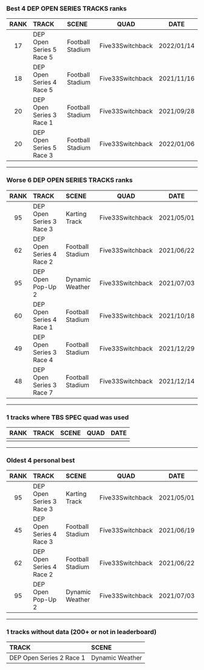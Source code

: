 ### Best 4 DEP OPEN SERIES TRACKS ranks
|RANK|TRACK|SCENE|QUAD|DATE|
|:---:|:---|:---|:---:|:---:|
|17|DEP Open Series 5 Race 5|Football Stadium|Five33Switchback|2022/01/14|
|18|DEP Open Series 4 Race 5|Football Stadium|Five33Switchback|2021/11/16|
|20|DEP Open Series 3 Race 1|Football Stadium|Five33Switchback|2021/09/28|
|20|DEP Open Series 5 Race 3|Football Stadium|Five33Switchback|2022/01/06|
---
### Worse 6 DEP OPEN SERIES TRACKS ranks
|RANK|TRACK|SCENE|QUAD|DATE|
|:---:|:---|:---|:---:|:---:|
|95|DEP Open Series 3 Race 3|Karting Track|Five33Switchback|2021/05/01|
|62|DEP Open Series 4 Race 2|Football Stadium|Five33Switchback|2021/06/22|
|95|DEP Open Pop-Up 2|Dynamic Weather|Five33Switchback|2021/07/03|
|60|DEP Open Series 4 Race 1|Football Stadium|Five33Switchback|2021/10/18|
|49|DEP Open Series 3 Race 4|Football Stadium|Five33Switchback|2021/12/29|
|48|DEP Open Series 3 Race 7|Football Stadium|Five33Switchback|2021/12/14|
---
### 1 tracks where TBS SPEC quad was used
|RANK|TRACK|SCENE|QUAD|DATE|
|:---:|:---|:---|:---:|:---:|
||||||
---
### Oldest 4 personal best
|RANK|TRACK|SCENE|QUAD|DATE|
|:---:|:---|:---|:---:|:---:|
|95|DEP Open Series 3 Race 3|Karting Track|Five33Switchback|2021/05/01|
|45|DEP Open Series 4 Race 3|Football Stadium|Five33Switchback|2021/06/19|
|62|DEP Open Series 4 Race 2|Football Stadium|Five33Switchback|2021/06/22|
|95|DEP Open Pop-Up 2|Dynamic Weather|Five33Switchback|2021/07/03|
---
### 1 tracks without data (200+ or not in leaderboard)
|TRACK|SCENE|
|:---|:---|
|DEP Open Series 2 Race 1|Dynamic Weather|
